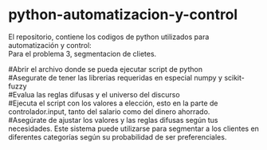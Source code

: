 # python-automatizacion-y-control

El repositorio, contiene los codigos de python utilizados para automatización y control:\
Para el problema 3, segmentacion de clietes.

#Abrir el archivo donde se pueda ejecutar script de python\
#Asegurate de tener las librerias requeridas en especial numpy y scikit-fuzzy\
#Evalua las reglas difusas y el universo del discurso\
#Ejecuta el script con los valores a elección, esto en la parte de controlador.input, tanto del salario como del dinero ahorrado. \
#Asegúrate de ajustar los valores y las reglas difusas según tus necesidades. Este sistema puede utilizarse para segmentar a los clientes en diferentes categorías según su probabilidad de ser preferenciales.
